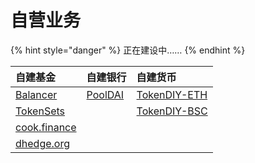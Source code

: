 # 自营业务

{% hint style="danger" %}
正在建设中……
{% endhint %}

| 自建基金 | 自建银行 | 自建货币 |
| :--- | :--- | :--- |
| [Balancer](https://balancer.fi/) | [PoolDAI](https://zeframlou.github.io/pooldai/) | [TokenDIY-ETH](http://tokendiy.defiplot.com/#/) |
| [TokenSets](https://www.tokensets.com/) |  | [TokenDIY-BSC](http://bsc.tokendiy.defiplot.com/#/) |
| [cook.finance](https://www.cook.finance/) |  |  |
| [dhedge.org](https://www.dhedge.org/) |  |  |



